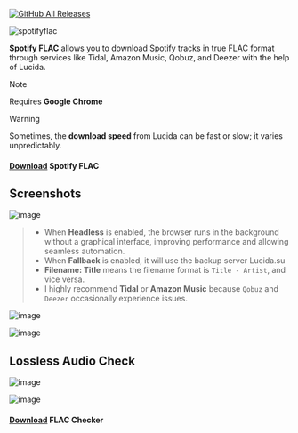 [![GitHub All Releases](https://img.shields.io/github/downloads/afkarxyz/SpotifyFLAC/total?style=for-the-badge)](https://github.com/afkarxyz/SpotifyFLAC/releases)

![spotifyflac](https://github.com/user-attachments/assets/a11fde95-e756-4592-982f-b567d4a85f3c)

**Spotify FLAC** allows you to download Spotify tracks in true FLAC format through services like Tidal, Amazon Music, Qobuz, and Deezer with the help of Lucida.

> [!NOTE]  
> Requires **Google Chrome**

> [!WARNING] 
Sometimes, the **download speed** from Lucida can be fast or slow; it varies unpredictably.

#### [Download](https://github.com/afkarxyz/SpotifyFLAC/releases/download/v1.3/SpotifyFLAC.exe) Spotify FLAC

## Screenshots

![image](https://github.com/user-attachments/assets/8b0dbd29-3820-415e-9e51-1f0b672cec86)

> - When **Headless** is enabled, the browser runs in the background without a graphical interface, improving performance and allowing seamless automation.
> - When **Fallback** is enabled, it will use the backup server Lucida.su
> - **Filename: Title** means the filename format is `Title - Artist`, and vice versa.
> - I highly recommend **Tidal** or **Amazon Music** because `Qobuz` and `Deezer` occasionally experience issues.

![image](https://github.com/user-attachments/assets/75a61cef-05a8-4f2c-b40b-ba5d49885ffe)

![image](https://github.com/user-attachments/assets/84dfcfec-7c9d-4b5b-8624-3558cd3155be)

## Lossless Audio Check

![image](https://github.com/user-attachments/assets/d63b422d-0ea3-4307-850f-96c99d7eaa9a)

![image](https://github.com/user-attachments/assets/7649e6e1-d5d1-49b3-b83f-965d44651d05)

#### [Download](https://github.com/afkarxyz/SpotifyFLAC/releases/download/v0/FLAC-Checker.zip) FLAC Checker
